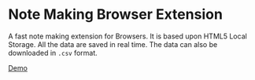 Note Making Browser Extension
=============================

A fast note making extension for Browsers. It is based upon HTML5 Local Storage. All the data are saved in real time. The data can also be downloaded in `.csv` format.

[Demo](http://anhee.github.io/note-making-browser-extension/)